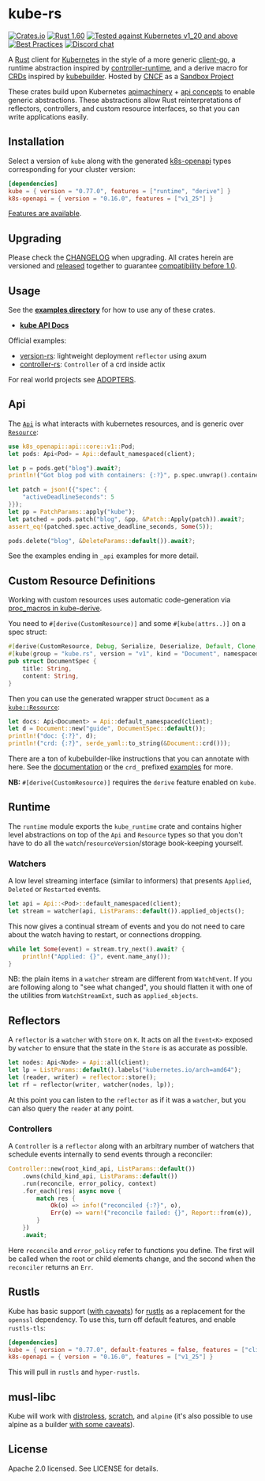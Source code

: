 # kube-rs

[![Crates.io](https://img.shields.io/crates/v/kube.svg)](https://crates.io/crates/kube)
[![Rust 1.60](https://img.shields.io/badge/MSRV-1.60-dea584.svg)](https://github.com/rust-lang/rust/releases/tag/1.60.0)
[![Tested against Kubernetes v1_20 and above](https://img.shields.io/badge/MK8SV-v1_20-326ce5.svg)](https://kube.rs/kubernetes-version)
[![Best Practices](https://bestpractices.coreinfrastructure.org/projects/5413/badge)](https://bestpractices.coreinfrastructure.org/projects/5413)
[![Discord chat](https://img.shields.io/discord/500028886025895936.svg?logo=discord&style=plastic)](https://discord.gg/tokio)

A [Rust](https://rust-lang.org/) client for [Kubernetes](http://kubernetes.io) in the style of a more generic [client-go](https://github.com/kubernetes/client-go), a runtime abstraction inspired by [controller-runtime](https://github.com/kubernetes-sigs/controller-runtime), and a derive macro for [CRDs](https://kubernetes.io/docs/tasks/extend-kubernetes/custom-resources/custom-resource-definitions/) inspired by [kubebuilder](https://book.kubebuilder.io/reference/generating-crd.html). Hosted by [CNCF](https://cncf.io/) as a [Sandbox Project](https://www.cncf.io/sandbox-projects/)

These crates build upon Kubernetes [apimachinery](https://github.com/kubernetes/apimachinery/blob/master/pkg/apis/meta/v1/types.go) + [api concepts](https://kubernetes.io/docs/reference/using-api/api-concepts/) to enable generic abstractions. These abstractions allow Rust reinterpretations of reflectors, controllers, and custom resource interfaces, so that you can write applications easily.

## Installation

Select a version of `kube` along with the generated [k8s-openapi](https://github.com/Arnavion/k8s-openapi) types corresponding for your cluster version:

```toml
[dependencies]
kube = { version = "0.77.0", features = ["runtime", "derive"] }
k8s-openapi = { version = "0.16.0", features = ["v1_25"] }
```

[Features are available](https://github.com/kube-rs/kube/blob/main/kube/Cargo.toml#L18).

## Upgrading

Please check the [CHANGELOG](https://github.com/kube-rs/kube/blob/main/CHANGELOG.md) when upgrading.
All crates herein are versioned and [released](https://github.com/kube-rs/kube/blob/main/release.toml) together to guarantee [compatibility before 1.0](https://github.com/kube-rs/kube/issues/508).

## Usage

See the **[examples directory](https://github.com/kube-rs/kube/blob/main/examples)** for how to use any of these crates.

- **[kube API Docs](https://docs.rs/kube/)**

Official examples:

- [version-rs](https://github.com/kube-rs/version-rs): lightweight deployment `reflector` using axum
- [controller-rs](https://github.com/kube-rs/controller-rs): `Controller` of a crd inside actix

For real world projects see [ADOPTERS](https://kube.rs/adopters/).

## Api

The [`Api`](https://docs.rs/kube/*/kube/struct.Api.html) is what interacts with kubernetes resources, and is generic over [`Resource`](https://docs.rs/kube/*/kube/trait.Resource.html):

```rust
use k8s_openapi::api::core::v1::Pod;
let pods: Api<Pod> = Api::default_namespaced(client);

let p = pods.get("blog").await?;
println!("Got blog pod with containers: {:?}", p.spec.unwrap().containers);

let patch = json!({"spec": {
    "activeDeadlineSeconds": 5
}});
let pp = PatchParams::apply("kube");
let patched = pods.patch("blog", &pp, &Patch::Apply(patch)).await?;
assert_eq!(patched.spec.active_deadline_seconds, Some(5));

pods.delete("blog", &DeleteParams::default()).await?;
```

See the examples ending in `_api` examples for more detail.

## Custom Resource Definitions

Working with custom resources uses automatic code-generation via [proc_macros in kube-derive](https://docs.rs/kube/latest/kube/derive.CustomResource.html).

You need to `#[derive(CustomResource)]` and some `#[kube(attrs..)]` on a spec struct:

```rust
#[derive(CustomResource, Debug, Serialize, Deserialize, Default, Clone, JsonSchema)]
#[kube(group = "kube.rs", version = "v1", kind = "Document", namespaced)]
pub struct DocumentSpec {
    title: String,
    content: String,
}
```

Then you can use the generated wrapper struct `Document` as a [`kube::Resource`](https://docs.rs/kube/*/kube/trait.Resource.html):

```rust
let docs: Api<Document> = Api::default_namespaced(client);
let d = Document::new("guide", DocumentSpec::default());
println!("doc: {:?}", d);
println!("crd: {:?}", serde_yaml::to_string(&Document::crd()));
```

There are a ton of kubebuilder-like instructions that you can annotate with here. See the [documentation](https://docs.rs/kube/latest/kube/derive.CustomResource.html) or the `crd_` prefixed [examples](https://github.com/kube-rs/kube/blob/main/examples) for more.

**NB:** `#[derive(CustomResource)]` requires the `derive` feature enabled on `kube`.

## Runtime

The `runtime` module exports the `kube_runtime` crate and contains higher level abstractions on top of the `Api` and `Resource` types so that you don't have to do all the `watch`/`resourceVersion`/storage book-keeping yourself.

### Watchers

A low level streaming interface (similar to informers) that presents `Applied`, `Deleted` or `Restarted` events.

```rust
let api = Api::<Pod>::default_namespaced(client);
let stream = watcher(api, ListParams::default()).applied_objects();
```

This now gives a continual stream of events and you do not need to care about the watch having to restart, or connections dropping.

```rust
while let Some(event) = stream.try_next().await? {
    println!("Applied: {}", event.name_any());
}
```

NB: the plain items in a `watcher` stream are different from `WatchEvent`. If you are following along to "see what changed", you should flatten it with one of the utilities from `WatchStreamExt`, such as `applied_objects`.

## Reflectors

A `reflector` is a `watcher` with `Store` on `K`. It acts on all the `Event<K>` exposed by `watcher` to ensure that the state in the `Store` is as accurate as possible.

```rust
let nodes: Api<Node> = Api::all(client);
let lp = ListParams::default().labels("kubernetes.io/arch=amd64");
let (reader, writer) = reflector::store();
let rf = reflector(writer, watcher(nodes, lp));
```

At this point you can listen to the `reflector` as if it was a `watcher`, but you can also query the `reader` at any point.

### Controllers

A `Controller` is a `reflector` along with an arbitrary number of watchers that schedule events internally to send events through a reconciler:

```rust
Controller::new(root_kind_api, ListParams::default())
    .owns(child_kind_api, ListParams::default())
    .run(reconcile, error_policy, context)
    .for_each(|res| async move {
        match res {
            Ok(o) => info!("reconciled {:?}", o),
            Err(e) => warn!("reconcile failed: {}", Report::from(e)),
        }
    })
    .await;
```

Here `reconcile` and `error_policy` refer to functions you define. The first will be called when the root or child elements change, and the second when the `reconciler` returns an `Err`.

## Rustls

Kube has basic support ([with caveats](https://github.com/kube-rs/kube/issues?q=is%3Aopen+is%3Aissue+label%3Arustls)) for [rustls](https://github.com/ctz/rustls) as a replacement for the `openssl` dependency. To use this, turn off default features, and enable `rustls-tls`:

```toml
[dependencies]
kube = { version = "0.77.0", default-features = false, features = ["client", "rustls-tls"] }
k8s-openapi = { version = "0.16.0", features = ["v1_25"] }
```

This will pull in `rustls` and `hyper-rustls`.

## musl-libc

Kube will work with [distroless](https://github.com/kube-rs/controller-rs/blob/main/Dockerfile), [scratch](https://github.com/constellation-rs/constellation/blob/27dc89d0d0e34896fd37d638692e7dfe60a904fc/Dockerfile), and `alpine` (it's also possible to use alpine as a builder [with some caveats](https://github.com/kube-rs/kube/issues/331#issuecomment-715962188)).

## License

Apache 2.0 licensed. See LICENSE for details.
